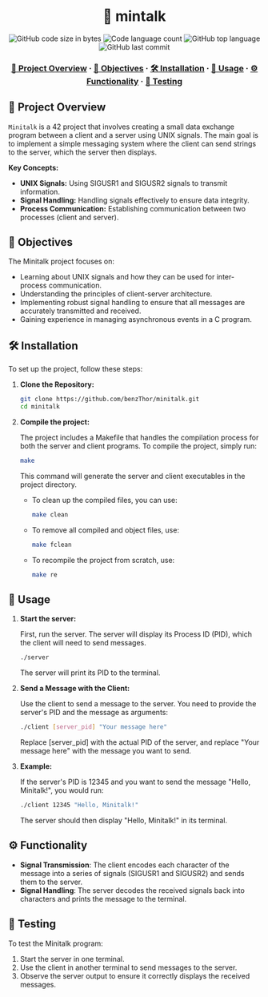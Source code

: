 <h1 align="center">
  📢 mintalk
</h1>

<p align="center">
	<img alt="GitHub code size in bytes" src="https://img.shields.io/github/languages/code-size/benzThor/minitalk?color=red" />
	<img alt="Code language count" src="https://img.shields.io/github/languages/count/benzThor/minitalk?color=yellow" />
	<img alt="GitHub top language" src="https://img.shields.io/github/languages/top/benzThor/minitalk?color=blue" />
	<img alt="GitHub last commit" src="https://img.shields.io/github/last-commit/benzThor/minitalk?color=green" />
</p>

<h3 align="center">
	<a href="#-project-overview">📝 Project Overview</a>
	<span> · </span>
	<a href="#-objectives">🎯 Objectives</a>
  <span> · </span>
	<a href="#️-installation">🛠️ Installation</a>
	<span> · </span>
	<a href="#-usage">🚀 Usage</a>
	<span> · </span>
	<a href="#-functionality">⚙️ Functionality</a>
	<span> · </span>
	<a href="#-testing">🧪 Testing</a>
</h3>

## 📝 Project Overview

`Minitalk` is a 42 project that involves creating a small data exchange program between a client and a server using UNIX signals. The main goal is to implement a simple messaging system where the client can send strings to the server, which the server then displays.

**Key Concepts:** 

  - **UNIX Signals:** Using SIGUSR1 and SIGUSR2 signals to transmit information.
  - **Signal Handling:** Handling signals effectively to ensure data integrity.
  - **Process Communication:** Establishing communication between two processes (client and server).

## 🎯 Objectives

The Minitalk project focuses on:

  - Learning about UNIX signals and how they can be used for inter-process communication.
  - Understanding the principles of client-server architecture.
  - Implementing robust signal handling to ensure that all messages are accurately transmitted and received.
  - Gaining experience in managing asynchronous events in a C program.

## 🛠️ Installation

To set up the project, follow these steps:

1. **Clone the Repository:**

   ```bash
   git clone https://github.com/benzThor/minitalk.git
   cd minitalk
   ```

2. **Compile the project:**

   The project includes a Makefile that handles the compilation process for both the server and client programs. To compile the project, simply run:

   ```bash
   make
   ```

   This command will generate the server and client executables in the project directory.

   - To clean up the compiled files, you can use:
     ```bash
     make clean
     ```
    - To remove all compiled and object files, use:
      ```bash
      make fclean
      ```
    - To recompile the project from scratch, use:
      ```bash
      make re
      ```

## 🚀 Usage

1. **Start the server:**

   First, run the server. The server will display its Process ID (PID), which the client will need to send messages.

   ```bash
   ./server
   ```

   The server will print its PID to the terminal.

2. **Send a Message with the Client:**

   Use the client to send a message to the server. You need to provide the server's PID and the message as arguments:

   ```bash
   ./client [server_pid] "Your message here"
   ```

   Replace [server_pid] with the actual PID of the server, and replace "Your message here" with the message you want to send.

3. **Example:**

   If the server's PID is 12345 and you want to send the message "Hello, Minitalk!", you would run:

   ```bash
   ./client 12345 "Hello, Minitalk!"
   ```

   The server should then display "Hello, Minitalk!" in its terminal.

## ⚙️ Functionality

  - **Signal Transmission**: The client encodes each character of the message into a series of signals (SIGUSR1 and SIGUSR2) and sends them to the server.
  - **Signal Handling**: The server decodes the received signals back into characters and prints the message to the terminal.

## 🧪 Testing

  To test the Minitalk program:

  1. Start the server in one terminal.
  2. Use the client in another terminal to send messages to the server.
  3. Observe the server output to ensure it correctly displays the received messages.





  
